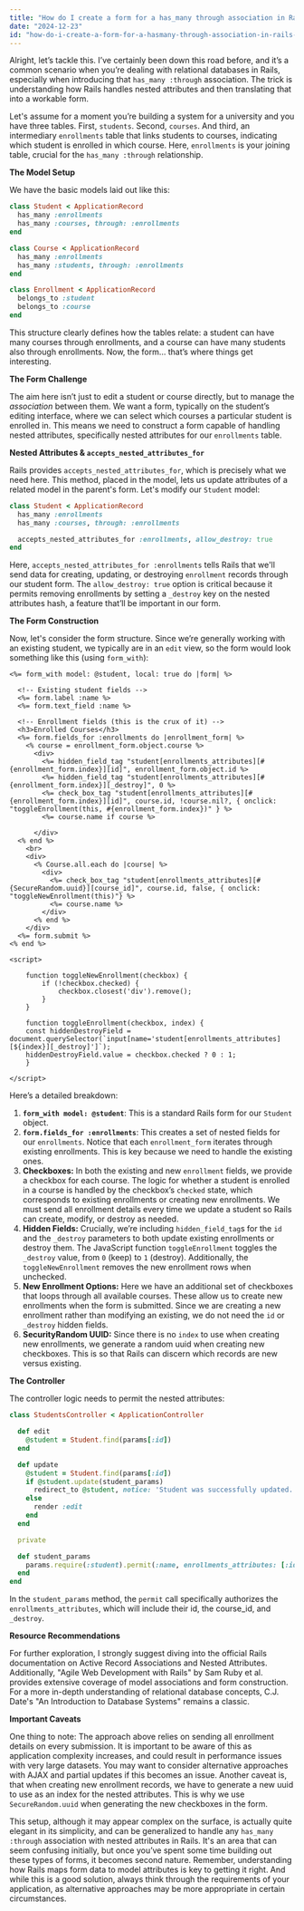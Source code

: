 ```yaml
---
title: "How do I create a form for a has_many through association in Rails 6.1 involving three tables?"
date: "2024-12-23"
id: "how-do-i-create-a-form-for-a-hasmany-through-association-in-rails-61-involving-three-tables"
---
```


Alright, let’s tackle this. I’ve certainly been down this road before, and it’s a common scenario when you’re dealing with relational databases in Rails, especially when introducing that `has_many :through` association. The trick is understanding how Rails handles nested attributes and then translating that into a workable form.

Let's assume for a moment you’re building a system for a university and you have three tables. First, `students`. Second, `courses`. And third, an intermediary `enrollments` table that links students to courses, indicating which student is enrolled in which course. Here, `enrollments` is your joining table, crucial for the `has_many :through` relationship.

**The Model Setup**

We have the basic models laid out like this:

```ruby
class Student < ApplicationRecord
  has_many :enrollments
  has_many :courses, through: :enrollments
end

class Course < ApplicationRecord
  has_many :enrollments
  has_many :students, through: :enrollments
end

class Enrollment < ApplicationRecord
  belongs_to :student
  belongs_to :course
end
```

This structure clearly defines how the tables relate: a student can have many courses through enrollments, and a course can have many students also through enrollments. Now, the form… that’s where things get interesting.

**The Form Challenge**

The aim here isn’t just to edit a student or course directly, but to manage the *association* between them. We want a form, typically on the student’s editing interface, where we can select which courses a particular student is enrolled in. This means we need to construct a form capable of handling nested attributes, specifically nested attributes for our `enrollments` table.

**Nested Attributes & `accepts_nested_attributes_for`**

Rails provides `accepts_nested_attributes_for`, which is precisely what we need here. This method, placed in the model, lets us update attributes of a related model in the parent's form. Let's modify our `Student` model:

```ruby
class Student < ApplicationRecord
  has_many :enrollments
  has_many :courses, through: :enrollments

  accepts_nested_attributes_for :enrollments, allow_destroy: true
end
```

Here, `accepts_nested_attributes_for :enrollments` tells Rails that we'll send data for creating, updating, or destroying `enrollment` records through our student form. The `allow_destroy: true` option is critical because it permits removing enrollments by setting a `_destroy` key on the nested attributes hash, a feature that’ll be important in our form.

**The Form Construction**

Now, let's consider the form structure. Since we’re generally working with an existing student, we typically are in an `edit` view, so the form would look something like this (using `form_with`):

```erb
<%= form_with model: @student, local: true do |form| %>

  <!-- Existing student fields -->
  <%= form.label :name %>
  <%= form.text_field :name %>

  <!-- Enrollment fields (this is the crux of it) -->
  <h3>Enrolled Courses</h3>
  <%= form.fields_for :enrollments do |enrollment_form| %>
    <% course = enrollment_form.object.course %>
      <div>
        <%= hidden_field_tag "student[enrollments_attributes][#{enrollment_form.index}][id]", enrollment_form.object.id %>
        <%= hidden_field_tag "student[enrollments_attributes][#{enrollment_form.index}][_destroy]", 0 %>
        <%= check_box_tag "student[enrollments_attributes][#{enrollment_form.index}][id]", course.id, !course.nil?, { onclick: "toggleEnrollment(this, #{enrollment_form.index})" } %>
        <%= course.name if course %>

      </div>
  <% end %>
    <br>
    <div>
      <% Course.all.each do |course| %>
        <div>
          <%= check_box_tag "student[enrollments_attributes][#{SecureRandom.uuid}][course_id]", course.id, false, { onclick: "toggleNewEnrollment(this)"} %>
          <%= course.name %>
        </div>
      <% end %>
    </div>
  <%= form.submit %>
<% end %>

<script>

    function toggleNewEnrollment(checkbox) {
        if (!checkbox.checked) {
            checkbox.closest('div').remove();
        }
    }

    function toggleEnrollment(checkbox, index) {
    const hiddenDestroyField = document.querySelector(`input[name='student[enrollments_attributes][${index}][_destroy]']`);
    hiddenDestroyField.value = checkbox.checked ? 0 : 1;
    }

</script>
```

Here’s a detailed breakdown:

1.  **`form_with model: @student`**: This is a standard Rails form for our `Student` object.
2.  **`form.fields_for :enrollments`**: This creates a set of nested fields for our `enrollments`. Notice that each `enrollment_form` iterates through existing enrollments. This is key because we need to handle the existing ones.
3.  **Checkboxes:** In both the existing and new `enrollment` fields, we provide a checkbox for each course.  The logic for whether a student is enrolled in a course is handled by the checkbox’s `checked` state, which corresponds to existing enrollments or creating new enrollments. We must send all enrollment details every time we update a student so Rails can create, modify, or destroy as needed.
4.  **Hidden Fields:** Crucially, we’re including `hidden_field_tag`s for the `id` and the `_destroy` parameters to both update existing enrollments or destroy them. The JavaScript function `toggleEnrollment` toggles the `_destroy` value, from `0` (keep) to `1` (destroy). Additionally, the `toggleNewEnrollment` removes the new enrollment rows when unchecked.
5.  **New Enrollment Options:** Here we have an additional set of checkboxes that loops through all available courses. These allow us to create new enrollments when the form is submitted. Since we are creating a new enrollment rather than modifying an existing, we do not need the `id` or `_destroy` hidden fields.
6. **SecurityRandom UUID:** Since there is no `index` to use when creating new enrollments, we generate a random uuid when creating new checkboxes. This is so that Rails can discern which records are new versus existing.

**The Controller**

The controller logic needs to permit the nested attributes:

```ruby
class StudentsController < ApplicationController

  def edit
    @student = Student.find(params[:id])
  end

  def update
    @student = Student.find(params[:id])
    if @student.update(student_params)
      redirect_to @student, notice: 'Student was successfully updated.'
    else
      render :edit
    end
  end

  private

  def student_params
    params.require(:student).permit(:name, enrollments_attributes: [:id, :course_id, :_destroy])
  end
end
```

In the `student_params` method, the `permit` call specifically authorizes the `enrollments_attributes`, which will include their id, the course_id, and `_destroy`.

**Resource Recommendations**

For further exploration, I strongly suggest diving into the official Rails documentation on Active Record Associations and Nested Attributes. Additionally, "Agile Web Development with Rails" by Sam Ruby et al. provides extensive coverage of model associations and form construction. For a more in-depth understanding of relational database concepts, C.J. Date's "An Introduction to Database Systems" remains a classic.

**Important Caveats**

One thing to note: The approach above relies on sending all enrollment details on every submission. It is important to be aware of this as application complexity increases, and could result in performance issues with very large datasets. You may want to consider alternative approaches with AJAX and partial updates if this becomes an issue. Another caveat is, that when creating new enrollment records, we have to generate a new uuid to use as an index for the nested attributes. This is why we use `SecureRandom.uuid` when generating the new checkboxes in the form.

This setup, although it may appear complex on the surface, is actually quite elegant in its simplicity, and can be generalized to handle any `has_many :through` association with nested attributes in Rails. It's an area that can seem confusing initially, but once you’ve spent some time building out these types of forms, it becomes second nature. Remember, understanding how Rails maps form data to model attributes is key to getting it right. And while this is a good solution, always think through the requirements of your application, as alternative approaches may be more appropriate in certain circumstances.
